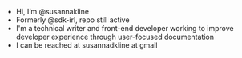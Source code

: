 - Hi, I’m @susannakline
- Formerly @sdk-irl, repo still active
- I'm a technical writer and front-end developer working to improve developer experience through user-focused documentation
- I can be reached at susannadkline at gmail
